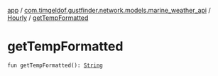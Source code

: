 [app](../../index.md) / [com.timgeldof.gustfinder.network.models.marine_weather_api](../index.md) / [Hourly](index.md) / [getTempFormatted](./get-temp-formatted.md)

# getTempFormatted

`fun getTempFormatted(): `[`String`](https://kotlinlang.org/api/latest/jvm/stdlib/kotlin/-string/index.html)